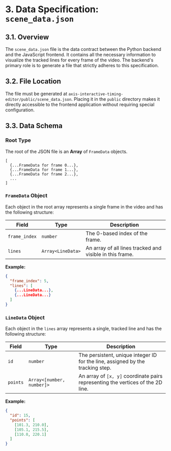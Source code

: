 # 3. Data Specification: `scene_data.json`

## 3.1. Overview
The `scene_data.json` file is the data contract between the Python backend and the JavaScript frontend. It contains all the necessary information to visualize the tracked lines for every frame of the video. The backend's primary role is to generate a file that strictly adheres to this specification.

## 3.2. File Location
The file must be generated at `axis-interactive-timing-editor/public/scene_data.json`. Placing it in the `public` directory makes it directly accessible to the frontend application without requiring special configuration.

## 3.3. Data Schema

### Root Type
The root of the JSON file is an **Array** of `FrameData` objects.

```
[
  {...FrameData for frame 0...},
  {...FrameData for frame 1...},
  {...FrameData for frame 2...},
  ...
]
```

### `FrameData` Object
Each object in the root array represents a single frame in the video and has the following structure:

| Field         | Type            | Description                                       |
|---------------|-----------------|---------------------------------------------------|
| `frame_index` | `number`        | The 0-based index of the frame.                   |
| `lines`       | `Array<LineData>` | An array of all lines tracked and visible in this frame. |

**Example:**
```json
{
  "frame_index": 5,
  "lines": [
    {...LineData...},
    {...LineData...}
  ]
}
```

### `LineData` Object
Each object in the `lines` array represents a single, tracked line and has the following structure:

| Field    | Type                      | Description                                                              |
|----------|---------------------------|--------------------------------------------------------------------------|
| `id`     | `number`                  | The persistent, unique integer ID for the line, assigned by the tracking step. |
| `points` | `Array<[number, number]>` | An array of `[x, y]` coordinate pairs representing the vertices of the 2D line. |

**Example:**
```json
{
  "id": 15,
  "points": [
    [101.3, 210.0],
    [105.1, 215.5],
    [110.0, 220.1]
  ]
}
```
